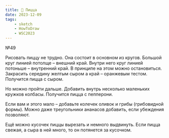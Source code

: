 ```yaml
---
title: 🍕 Пицца
date: 2023-12-09
tags:
    - sketch
    - HowToDraw
    - WSC2023
---
```


№49

Рисовать пиццу не трудно. Она состоит в основном из кругов. Большой круг линией потолще – внешний край. Внутри него круг линией потоньше – внутренний край. В принципе на этом можно остановиться. Закрасить середину желтым сыром а край – оранжевым тестом. Получится пицца с сыром.

Но можно пройти дальше. Добавить внутрь несколько маленьких кружков колбасы. Получится пицца с пепперони.

Если вам и этого мало – добавьте колечек оливок и грибы (грибовидной формы). Можно даже треугольники ананасов добавить, если убеждения позволяют.

Ещё можно кусочек пиццы вырезать и немного выдвинуть. Если пицца свежая, а сыра в ней много, то он потянется за кусочком.
